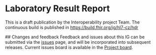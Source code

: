 # Laboratory Result Report

This is a draft publication by the Interoperability project Team. The continuous build is published in https://build.fhir.org/ig/hl7-cz/hdr

## Changes and feedback
Feedback and issues about this IG can be submitted via the [issues](https://github.com/HL7-cz/hdr/issues) page, and will be incorporated into subsequent releases. Current issues board is available in the [Project board](https://github.com/orgs/HL7-cz/projects/3).
